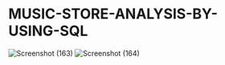 # MUSIC-STORE-ANALYSIS-BY-USING-SQL
![Screenshot (163)](https://github.com/Kumar28494/MUSIC-STORE-ANALYSIS-BY-USING-SQL/assets/145334281/4f8485a5-1200-4d60-adf6-2926750ea6ee)
![Screenshot (164)](https://github.com/Kumar28494/MUSIC-STORE-ANALYSIS-BY-USING-SQL/assets/145334281/7cfa93a5-a69b-44db-93af-c5af3b6b8247)

